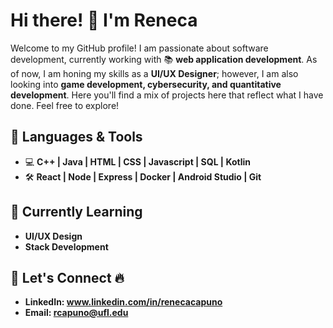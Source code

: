 # Hi there! 👋 I'm Reneca

Welcome to my GitHub profile!  I am passionate about software development, currently working with 📚 **web application development**. As of now, I am honing my skills as a **UI/UX Designer**; however, I am also looking into **game development, cybersecurity, and quantitative development**. Here you'll find a mix of projects here that reflect what I have done. Feel free to explore!

## 🔧 Languages & Tools

- 💻 **C++ | Java | HTML | CSS | Javascript | SQL | Kotlin** 
- 🛠️ **React | Node | Express | Docker | Android Studio | Git** 

## 🌱 Currently Learning
- **UI/UX Design**
- **Stack Development**

## 🤝 Let's Connect 🔥

- **LinkedIn: www.linkedin.com/in/renecacapuno**
- **Email: rcapuno@ufl.edu**
  
